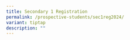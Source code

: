 ```yaml
---
title: Secondary 1 Registration
permalink: /prospective-students/sec1reg2024/
variant: tiptap
description: ""
---
```

